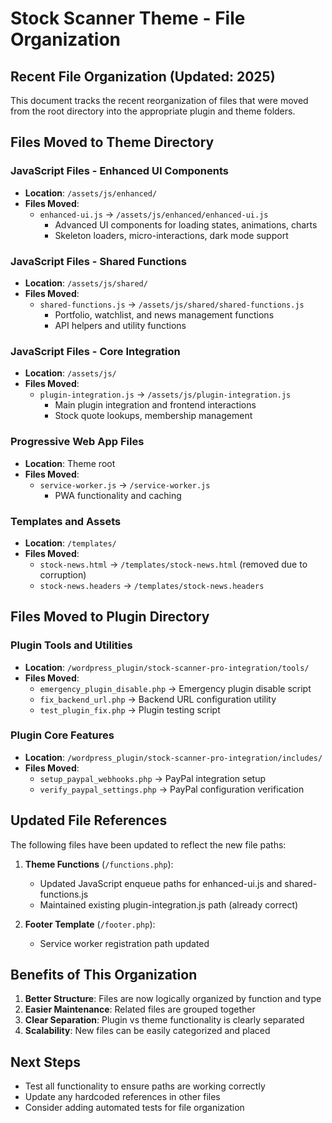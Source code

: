 # Stock Scanner Theme - File Organization

## Recent File Organization (Updated: 2025)

This document tracks the recent reorganization of files that were moved from the root directory into the appropriate plugin and theme folders.

## Files Moved to Theme Directory

### JavaScript Files - Enhanced UI Components
- **Location**: `/assets/js/enhanced/`
- **Files Moved**:
  - `enhanced-ui.js` → `/assets/js/enhanced/enhanced-ui.js`
    - Advanced UI components for loading states, animations, charts
    - Skeleton loaders, micro-interactions, dark mode support

### JavaScript Files - Shared Functions  
- **Location**: `/assets/js/shared/`
- **Files Moved**:
  - `shared-functions.js` → `/assets/js/shared/shared-functions.js`
    - Portfolio, watchlist, and news management functions
    - API helpers and utility functions

### JavaScript Files - Core Integration
- **Location**: `/assets/js/`
- **Files Moved**:
  - `plugin-integration.js` → `/assets/js/plugin-integration.js`
    - Main plugin integration and frontend interactions
    - Stock quote lookups, membership management

### Progressive Web App Files
- **Location**: Theme root
- **Files Moved**:
  - `service-worker.js` → `/service-worker.js`
    - PWA functionality and caching

### Templates and Assets
- **Location**: `/templates/`
- **Files Moved**:
  - `stock-news.html` → `/templates/stock-news.html` (removed due to corruption)
  - `stock-news.headers` → `/templates/stock-news.headers`

## Files Moved to Plugin Directory

### Plugin Tools and Utilities
- **Location**: `/wordpress_plugin/stock-scanner-pro-integration/tools/`
- **Files Moved**:
  - `emergency_plugin_disable.php` → Emergency plugin disable script
  - `fix_backend_url.php` → Backend URL configuration utility
  - `test_plugin_fix.php` → Plugin testing script

### Plugin Core Features
- **Location**: `/wordpress_plugin/stock-scanner-pro-integration/includes/`
- **Files Moved**:
  - `setup_paypal_webhooks.php` → PayPal integration setup
  - `verify_paypal_settings.php` → PayPal configuration verification

## Updated File References

The following files have been updated to reflect the new file paths:

1. **Theme Functions** (`/functions.php`):
   - Updated JavaScript enqueue paths for enhanced-ui.js and shared-functions.js
   - Maintained existing plugin-integration.js path (already correct)

2. **Footer Template** (`/footer.php`):
   - Service worker registration path updated

## Benefits of This Organization

1. **Better Structure**: Files are now logically organized by function and type
2. **Easier Maintenance**: Related files are grouped together
3. **Clear Separation**: Plugin vs theme functionality is clearly separated
4. **Scalability**: New files can be easily categorized and placed

## Next Steps

- Test all functionality to ensure paths are working correctly
- Update any hardcoded references in other files
- Consider adding automated tests for file organization